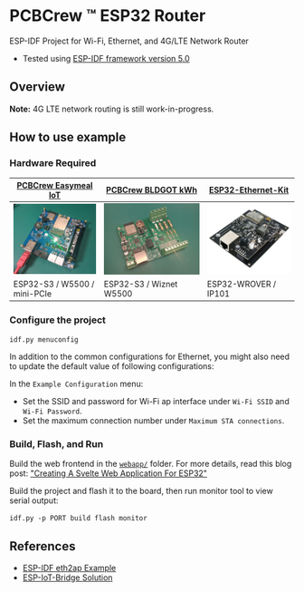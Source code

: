 # PCBCrew ™ ESP32 Router

ESP-IDF Project for Wi-Fi, Ethernet, and 4G/LTE Network Router

* Tested using [ESP-IDF framework version 5.0][esp-idf-v5.0]

## Overview

**Note:** 4G LTE network routing is still work-in-progress.

## How to use example

### Hardware Required

| [PCBCrew Easymeal IoT][pcbcrew-easymeal-iot]                       | [PCBCrew BLDGOT kWh][pcbcrew-bldgot-kwh]                            | [ESP32-Ethernet-Kit][esp32-ethernet-kit]                       |
| ------------------------------------------------------------------ | ------------------------------------------------------------------- | -------------------------------------------------------------- |
| ![pcbcrew-easymeal-iot](./doc/image/pcbcrew-easymeal-iot-pcba.png) | ![pcbcrew-bldgot-kwh-pcba](./doc/image/pcbcrew-bldgot-kwh-pcba.png) | ![esp32-ethernet-kit](./doc/image/esp32-ethernet-kit-v1.2.png) |
| ESP32-S3 / W5500 / mini-PCIe                                       | ESP32-S3 / Wiznet W5500                                             | ESP32-WROVER / IP101                                           |

### Configure the project

```
idf.py menuconfig
```

In addition to the common configurations for Ethernet, you might also need to update the default value of following configurations:

In the `Example Configuration` menu:
* Set the SSID and password for Wi-Fi ap interface under `Wi-Fi SSID` and `Wi-Fi Password`.
* Set the maximum connection number under `Maximum STA connections`.

### Build, Flash, and Run

Build the web frontend in the [`webapp/`](./webapp/) folder.
For more details, read this blog post: ["Creating A Svelte Web Application For ESP32"][pcbcrew-blog-svelte]

Build the project and flash it to the board, then run monitor tool to view serial output:

```
idf.py -p PORT build flash monitor
```

## References

* [ESP-IDF eth2ap Example][eth2ap]
* [ESP-IoT-Bridge Solution][esp-iot-bridge]


[esp-idf-v5.0]: https://github.com/espressif/esp-idf/tree/release/v5.0
[eth2ap]: https://github.com/espressif/esp-idf/tree/release/v5.0/examples/ethernet/eth2ap
[esp-iot-bridge]: https://github.com/espressif/esp-iot-bridge
[pcbcrew-easymeal-iot]: https://github.com/dumtux/pcbcrew-easymeal-iot
[pcbcrew-bldgot-kwh]: https://github.com/dumtux/pcbcrew-bldgot-kwh
[esp32-ethernet-kit]: https://github.com/espressif/esp-idf/blob/master/docs/en/hw-reference/esp32/get-started-ethernet-kit.rst
[pcbcrew-blog-svelte]: https://pcbcrew.com/blog/create-a-svelte-webapp-for-esp32
